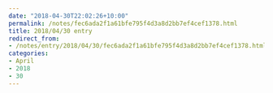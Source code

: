 ```yaml
---
date: "2018-04-30T22:02:26+10:00"
permalink: /notes/fec6ada2f1a61bfe795f4d3a8d2bb7ef4cef1378.html
title: 2018/04/30 entry
redirect_from:
- /notes/entry/2018/04/30/fec6ada2f1a61bfe795f4d3a8d2bb7ef4cef1378.html
categories:
- April
- 2018
- 30
---
```

